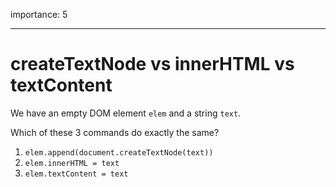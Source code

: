 importance: 5

---

# createTextNode vs innerHTML vs textContent

We have an empty DOM element `elem` and a string `text`.

Which of these 3 commands do exactly the same?

1. `elem.append(document.createTextNode(text))`
2. `elem.innerHTML = text`
3. `elem.textContent = text`
